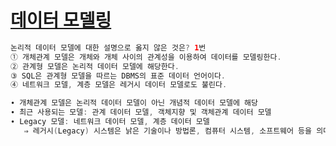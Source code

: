 # [데이터 모델링](http://blog.naver.com/PostView.nhn?blogId=qbxlvnf11&logNo=221225469375&parentCategoryNo=&categoryNo=34&viewDate=&isShowPopularPosts=false&from=postView)
```java 
논리적 데이터 모델에 대한 설명으로 옳지 않은 것은? 1번
① 개체관계 모델은 개체와 개체 사이의 관계성을 이용하여 데이터를 모델링한다.
② 관계형 모델은 논리적 데이터 모델에 해당한다.
③ SQL은 관계형 모델을 따르는 DBMS의 표준 데이터 언어이다.
④ 네트워크 모델, 계층 모델은 레거시 데이터 모델로도 불린다.

∙ 개체관계 모델은 논리적 데이터 모델이 아닌 개념적 데이터 모델에 해당
∙ 최근 사용되는 모델: 관계 데이터 모델, 객체지향 및 객체관계 데이터 모델
∙ Legacy 모델: 네트워크 데이터 모델, 계층 데이터 모델
   ⇒ 레거시(Legacy) 시스템은 낡은 기술이나 방법론, 컴퓨터 시스템, 소프트웨어 등을 의미 
```
